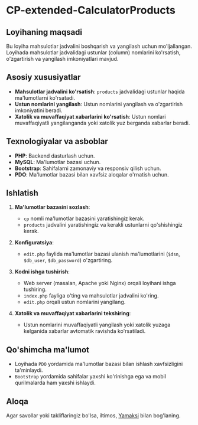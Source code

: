# CP-extended-CalculatorProducts

## Loyihaning maqsadi

Bu loyiha mahsulotlar jadvalini boshqarish va yangilash uchun mo'ljallangan. Loyihada mahsulotlar jadvalidagi ustunlar (column) nomlarini ko'rsatish, o'zgartirish va yangilash imkoniyatlari mavjud.

## Asosiy xususiyatlar

- **Mahsulotlar jadvalini ko'rsatish**: `products` jadvalidagi ustunlar haqida ma'lumotlarni ko'rsatadi.
- **Ustun nomlarini yangilash**: Ustun nomlarini yangilash va o'zgartirish imkoniyatini beradi.
- **Xatolik va muvaffaqiyat xabarlarini ko'rsatish**: Ustun nomlari muvaffaqiyatli yangilanganda yoki xatolik yuz berganda xabarlar beradi.

## Texnologiyalar va asboblar

- **PHP**: Backend dasturlash uchun.
- **MySQL**: Ma'lumotlar bazasi uchun.
- **Bootstrap**: Sahifalarni zamonaviy va responsiv qilish uchun.
- **PDO**: Ma'lumotlar bazasi bilan xavfsiz aloqalar o'rnatish uchun.

## Ishlatish

1. **Ma'lumotlar bazasini sozlash**:
   - `cp` nomli ma'lumotlar bazasini yaratishingiz kerak.
   - `products` jadvalini yaratishingiz va kerakli ustunlarni qo'shishingiz kerak.

2. **Konfiguratsiya**:
   - `edit.php` faylida ma'lumotlar bazasi ulanish ma'lumotlarini (`$dsn`, `$db_user`, `$db_password`) o'zgartiring.

3. **Kodni ishga tushirish**:
   - Web server (masalan, Apache yoki Nginx) orqali loyihani ishga tushiring.
   - `index.php` fayliga o'ting va mahsulotlar jadvalini ko'ring.
   - `edit.php` orqali ustun nomlarini yangilang.

4. **Xatolik va muvaffaqiyat xabarlarini tekshiring**:
   - Ustun nomlarini muvaffaqiyatli yangilash yoki xatolik yuzaga kelganida xabarlar avtomatik ravishda ko'rsatiladi.

## Qo'shimcha ma'lumot

- Loyihada `PDO` yordamida ma'lumotlar bazasi bilan ishlash xavfsizligini ta'minlaydi.
- `Bootstrap` yordamida sahifalar yaxshi ko'rinishga ega va mobil qurilmalarda ham yaxshi ishlaydi.

## Aloqa

Agar savollar yoki takliflaringiz bo'lsa, iltimos, [Yamaksi](mailto:koklok444@gmail.com) bilan bog'laning.
